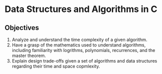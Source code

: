 # Data Structures and Algorithms in C

## Objectives 

1. Analyze and understand the time complexity of a given algorithm.
2. Have a grasp of the mathematics used to understand algorithms, including familiarity with  logrithms, polynomials, recurrences, and the master theorem.
3. Explain design trade-offs given a set of algorithms and data structures regarding their time and space copmlexity.